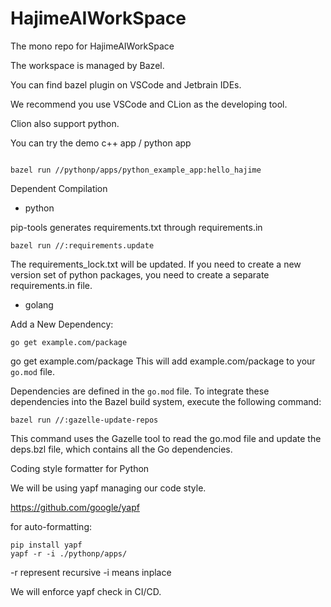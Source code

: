 # HajimeAIWorkSpace
The mono repo for HajimeAIWorkSpace

The workspace is managed by Bazel.

You can find bazel plugin on VSCode and Jetbrain IDEs.

We recommend you use VSCode and CLion as the developing tool.

Clion also support python.

You can try the demo c++ app / python app
```shell

bazel run //pythonp/apps/python_example_app:hello_hajime

```

Dependent Compilation

- python

pip-tools generates requirements.txt through requirements.in
```shell
bazel run //:requirements.update

```

The requirements_lock.txt will be updated. If you need to create a new version set of python
packages, you need to create a separate requirements.in file.

- golang

Add a New Dependency:
```shell
go get example.com/package

```
go get example.com/package
This will add example.com/package to your `go.mod` file.

Dependencies are defined in the `go.mod` file. To integrate these dependencies into the Bazel build system, execute the following command:
```shell
bazel run //:gazelle-update-repos

```
This command uses the Gazelle tool to read the go.mod file and update the deps.bzl file, which contains all the Go dependencies.

Coding style formatter for Python

We will be using yapf managing our code style.

https://github.com/google/yapf

for auto-formatting:
```shell
pip install yapf
yapf -r -i ./pythonp/apps/
```
-r represent recursive
-i means inplace

We will enforce yapf check in CI/CD.



